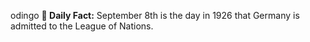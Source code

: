 odingo
**<b>📌 Daily Fact:</b>** September 8th is the day in 1926 that Germany is admitted to the League of Nations.
